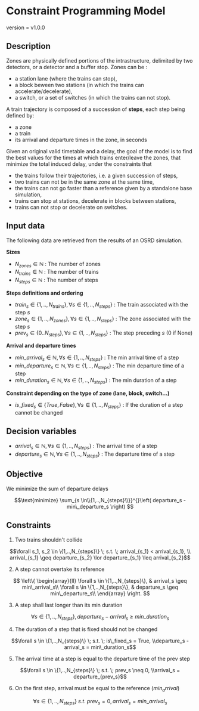 # Constraint Programming Model

version = v1.0.0

## Description

Zones are physically defined portions of the intrastructure, delimited by two detectors, or a detector and a buffer stop. Zones can be :
- a station lane (where the trains can stop),
- a block beween two stations (in which the trains can accelerate/decelerate),
- a switch, or a set of switches (in which the trains can not stop).

A train trajectory is composed of a succession of **steps**, each step being defined by:
  - a zone
  - a train
  - its arrival and departure times in the zone, in seconds

Given an original valid timetable and a delay, the goal of the model is to find the best values for the times at which trains enter/leave the zones, that minimize the total induced delay, under the constraints that
- the trains follow their trajectories, i.e. a given succession of steps,
- two trains can not be in the same zone at the same time,
- the trains can not go faster than a reference given by a standalone base simulation,
- trains can stop at stations, decelerate in blocks between stations,
- trains can not stop or decelerate on switches.

## Input data

The following data are retrieved from the results of an OSRD simulation.

**Sizes**
- $N_{zones} \in \mathbb{N}$ : The number of zones
- $N_{trains} \in \mathbb{N}$ : The number of trains
- $N_{steps} \in \mathbb{N}$ : The number of steps

**Steps definitions and ordering**
- $train_s \in \{1,..,N_{trains}\}, \forall s \in \{1,..,N_{steps}\}$ : The train associated with the step $s$
- $zone_s \in \{1,..,N_{zones}\}, \forall s \in \{1,..,N_{steps}\}$ : The zone associated with the step $s$
- $prev_s \in \{0..N_{steps}\}, \forall s \in \{1,..,N_{steps}\}$ : The step preceding $s$ (0 if None)

**Arrival and departure times**
- $min\_arrival_s \in \mathbb{N}, \forall s \in \{1,..,N_{steps}\}$ : The min arrival time of a step
- $min\_departure_s \in \mathbb{N}, \forall s \in \{1,..,N_{steps}\}$ : The min departure time of a step
- $min\_duration_s \in \mathbb{N}, \forall s \in \{1,..,N_{steps}\}$ : The min duration of a step

**Constraint depending on the type of zone (lane, block, switch...)**
- $is\_fixed_s \in \{True, False\}, \forall s \in \{1,..,N_{steps}\}$ : If the duration of a step cannot be changed

## Decision variables

- $arrival_s \in \mathbb{N}, \forall s \in \{1,..,N_{steps}\}$ : The arrival time of a step
- $departure_s \in \mathbb{N}, \forall s \in \{1,..,N_{steps}\}$ : The departure time of a step

## Objective

We minimize the sum of departure delays

$$\text{minimize} 
\sum_{s \in\\{1,..,N_{steps}\\}}^{}\left(
departure_s - min\_departure_s
\right)
$$

## Constraints

1. Two trains shouldn't collide 

$$\forall s_1, s_2 \in \{1,..,N_{steps}\} \; s.t. \; arrival_{s_1} < arrival_{s_1}, \\
arrival_{s_1} \geq departure_{s_2} \lor departure_{s_1} \leq arrival_{s_2}$$

2. A step cannot overtake its reference

$$
\left\{
\begin{array}{ll}
\forall s \in \{1,..,N_{steps}\}, &  arrival_s \geq min\_arrival_s\\
\forall s \in \{1,..,N_{steps}\}, & departure_s \geq min\_departure_s\\
\end{array}
\right.
$$

3. A step shall last longer than its min duration

$$\forall s \in \{1,..,N_{steps}\}, departure_s - arrival_s \geq min\_duration_s$$

4. The duration of a step that is fixed should not be changed

$$\forall s \in \{1,..,N_{steps}\} \; s.t. \; is\_fixed_s = True, \\departure_s - arrival_s = min\_duration_s$$

5. The arrival time at a step is equal to the departure time of the prev step

$$\forall s \in \{1,..,N_{steps}\} \; s.t. \; prev_s \neq 0, \\arrival_s = departure_{prev_s}$$

6. On the first step, arrival must be equal to the reference ($min_arrival$)

$$\forall s \in \{1,..,N_{steps}\} \; s.t. \; prev_s = 0, arrival_s = min\_arrival_s$$
